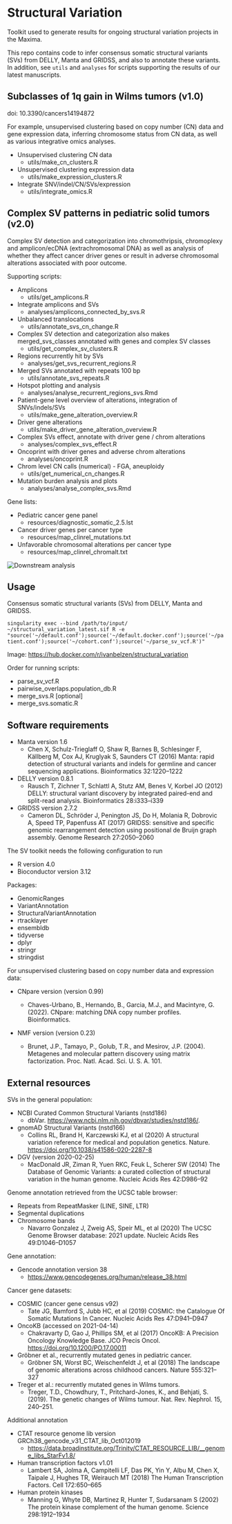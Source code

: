 # Structural Variation

Toolkit used to generate results for ongoing structural variation projects in the Maxima.

This repo contains code to infer consensus somatic structural variants (SVs) from DELLY, Manta and GRIDSS, and also to annotate these variants. In addition, see `utils` and `analyses` for scripts supporting the results of our latest manuscripts.

## Subclasses of 1q gain in Wilms tumors (v1.0)

doi: 10.3390/cancers14194872

For example, unsupervised clustering based on copy number (CN) data and gene expression data, inferring chromosome status from CN data, as well as various integrative omics analyses.

* Unsupervised clustering CN data
    *   utils/make_cn_clusters.R
* Unsupervised clustering expression data
    *   utils/make_expression_clusters.R
* Integrate SNV/indel/CN/SVs/expression 
    *   utils/integrate_omics.R 

## Complex SV patterns in pediatric solid tumors (v2.0)

Complex SV detection and categorization into chromothripsis, chromoplexy and amplicon/ecDNA (extrachromosomal DNA) as well as analysis of whether they affect cancer driver genes or result in adverse chromosomal alterations associated with poor outcome. 

Supporting scripts:
* Amplicons
    *   utils/get_amplicons.R
* Integrate amplicons and SVs
    *   analyses/amplicons_connected_by_svs.R
* Unbalanced translocations
    *   utils/annotate_svs_cn_change.R
* Complex SV detection and categorization
also makes merged_svs_classes annotated with genes and complex SV classes
    *   utils/get_complex_sv_clusters.R
* Regions recurrently hit by SVs
    *   analyses/get_svs_recurrent_regions.R
* Merged SVs annotated with repeats 100 bp
    *   utils/annotate_svs_repeats.R
* Hotspot plotting and analysis
    *   analyses/analyse_recurrent_regions_svs.Rmd
* Patient-gene level overview of alterations, integration of SNVs/indels/SVs
    *   utils/make_gene_alteration_overview.R
* Driver gene alterations
    *   utils/make_driver_gene_alteration_overview.R
* Complex SVs effect, annotate with driver gene / chrom alterations
    *   analyses/complex_svs_effect.R
* Oncoprint with driver genes and adverse chrom alterations
    *   analyses/oncoprint.R
* Chrom level CN calls (numerical) - FGA, aneuploidy
    *   utils/get_numerical_cn_changes.R
* Mutation burden analysis and plots
    *   analyses/analyse_complex_svs.Rmd

Gene lists:
* Pediatric cancer gene panel
    *   resources/diagnostic_somatic_2.5.lst
* Cancer driver genes per cancer type
    *   resources/map_clinrel_mutations.txt
* Unfavorable chromosomal alterations per cancer type
    *   resources/map_clinrel_chromalt.txt


![Downstream analysis](pipeline_overview.png)


## Usage 

Consensus somatic structural variants (SVs) from DELLY, Manta and GRIDSS. 

`singularity exec --bind /path/to/input/ ~/structural_variation_latest.sif R -e "source('~/default.conf');source('~/default.docker.conf');source('~/patient.conf');source('~/cohort.conf');source('~/parse_sv_vcf.R')"`

Image: https://hub.docker.com/r/ivanbelzen/structural_variation

Order for running scripts:

* parse_sv_vcf.R
* pairwise_overlaps.population_db.R
* merge_svs.R [optional]
* merge_svs.somatic.R


## Software requirements

* Manta version 1.6
    *   Chen X, Schulz-Trieglaff O, Shaw R, Barnes B, Schlesinger F, Källberg M, Cox AJ, Kruglyak S, Saunders CT (2016) Manta: rapid detection of structural variants and indels for germline and cancer sequencing applications. Bioinformatics 32:1220–1222
* DELLY version 0.8.1
    *   Rausch T, Zichner T, Schlattl A, Stutz AM, Benes V, Korbel JO (2012) DELLY: structural variant discovery by integrated paired-end and split-read analysis. Bioinformatics 28:i333–i339
* GRIDSS version 2.7.2
    *   Cameron DL, Schröder J, Penington JS, Do H, Molania R, Dobrovic A, Speed TP, Papenfuss AT (2017) GRIDSS: sensitive and specific genomic rearrangement detection using positional de Bruijn graph assembly. Genome Research 27:2050–2060
	
	
The SV toolkit needs the following configuration to run

* R version 4.0
* Bioconductor version 3.12

Packages:

* GenomicRanges
* VariantAnnotation
* StructuralVariantAnnotation
* rtracklayer
* ensembldb
* tidyverse
* dplyr
* stringr
* stringdist

For unsupervised clustering based on copy number data and expression data:
* CNpare version (version 0.99)
    *   Chaves-Urbano, B., Hernando, B., Garcia, M.J., and Macintyre, G. (2022). CNpare: matching DNA copy number profiles. Bioinformatics.

* NMF version (version 0.23)
    *   Brunet, J.P., Tamayo, P., Golub, T.R., and Mesirov, J.P. (2004). Metagenes and molecular pattern discovery using matrix factorization. Proc. Natl. Acad. Sci. U. S. A. 101.

## External resources  

SVs in the general population:

* NCBI Curated Common Structural Variants (nstd186)
    *   dbVar. https://www.ncbi.nlm.nih.gov/dbvar/studies/nstd186/. 
* gnomAD Structural Variants (nstd166)
    *   Collins RL, Brand H, Karczewski KJ, et al (2020) A structural variation reference for medical and population genetics. Nature. https://doi.org/10.1038/s41586-020-2287-8
* DGV (version 2020-02-25) 
     *   MacDonald JR, Ziman R, Yuen RKC, Feuk L, Scherer SW (2014) The Database of Genomic Variants: a curated collection of structural variation in the human genome. Nucleic Acids Res 42:D986–92

Genome annotation retrieved from the UCSC table browser: 

* Repeats from RepeatMasker (LINE, SINE, LTR) 
* Segmental duplications
* Chromosome bands
    *   Navarro Gonzalez J, Zweig AS, Speir ML, et al (2020) The UCSC Genome Browser database: 2021 update. Nucleic Acids Res 49:D1046–D1057


Gene annotation:

* Gencode annotation version 38
    *   https://www.gencodegenes.org/human/release_38.html


Cancer gene datasets:

* COSMIC (cancer gene census v92)
    *   Tate JG, Bamford S, Jubb HC, et al (2019) COSMIC: the Catalogue Of Somatic Mutations In Cancer. Nucleic Acids Res 47:D941–D947
* OncoKB (accessed on 2021-04-14) 
    *   Chakravarty D, Gao J, Phillips SM, et al (2017) OncoKB: A Precision Oncology Knowledge Base. JCO Precis Oncol. https://doi.org/10.1200/PO.17.00011
* Gröbner et al., recurrently mutated genes in pediatric cancer.
    *   Gröbner SN, Worst BC, Weischenfeldt J, et al (2018) The landscape of genomic alterations across childhood cancers. Nature 555:321–327
* Treger et al.: recurrently mutated genes in Wilms tumors. 
    *   Treger, T.D., Chowdhury, T., Pritchard-Jones, K., and Behjati, S. (2019). The genetic changes of Wilms tumour. Nat. Rev. Nephrol. 15, 240–251.


Additional annotation

* CTAT resource genome lib version GRCh38_gencode_v31_CTAT_lib_Oct012019
    *   https://data.broadinstitute.org/Trinity/CTAT_RESOURCE_LIB/__genome_libs_StarFv1.8/
* Human transcription factors v1.01
    *   Lambert SA, Jolma A, Campitelli LF, Das PK, Yin Y, Albu M, Chen X, Taipale J, Hughes TR, Weirauch MT (2018) The Human Transcription Factors. Cell 172:650–665
* Human protein kinases
    *   Manning G, Whyte DB, Martinez R, Hunter T, Sudarsanam S (2002) The protein kinase complement of the human genome. Science 298:1912–1934

